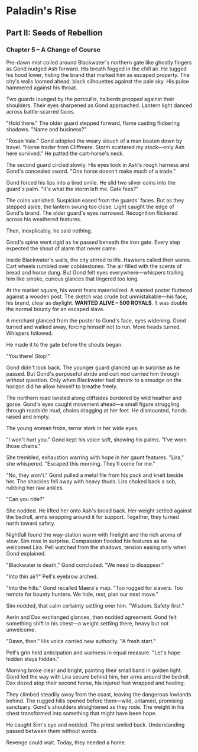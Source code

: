 # Paladin's Rise

## Part II: Seeds of Rebellion

### Chapter 5 – A Change of Course

Pre-dawn mist coiled around Blackwater's northern gate like ghostly fingers as Gond nudged Ash forward. His breath fogged in the chill air. He tugged his hood lower, hiding the brand that marked him as escaped property. The city's walls loomed ahead, black silhouettes against the pale sky. His pulse hammered against his throat.

Two guards lounged by the portcullis, halberds propped against their shoulders. Their eyes sharpened as Gond approached. Lantern light danced across battle-scarred faces.

"Hold there." The older guard stepped forward, flame casting flickering shadows. "Name and business?"

"Rosan Vale." Gond adopted the weary slouch of a man beaten down by travel. "Horse trader from Cliffmere. Storm scattered my stock—only Ash here survived." He patted the cart-horse's neck.

The second guard circled slowly. His eyes took in Ash's rough harness and Gond's concealed sword. "One horse doesn't make much of a trade."

Gond forced his lips into a tired smile. He slid two silver coins into the guard's palm. "It's what the storm left me. Gate fees?"

The coins vanished. Suspicion eased from the guards' faces. But as they stepped aside, the lantern swung too close. Light caught the edge of Gond's brand. The older guard's eyes narrowed. Recognition flickered across his weathered features.

Then, inexplicably, he said nothing.

Gond's spine went rigid as he passed beneath the iron gate. Every step expected the shout of alarm that never came.

Inside Blackwater's walls, the city stirred to life. Hawkers called their wares. Cart wheels rumbled over cobblestones. The air filled with the scents of bread and horse dung. But Gond felt eyes everywhere—whispers trailing him like smoke, curious glances that lingered too long.

At the market square, his worst fears materialized. A wanted poster fluttered against a wooden post. The sketch was crude but unmistakable—his face, his brand, clear as daylight. **WANTED ALIVE – 500 ROYALS**. It was double the normal bounty for an escaped slave.

A merchant glanced from the poster to Gond's face, eyes widening. Gond turned and walked away, forcing himself not to run. More heads turned. Whispers followed.

He made it to the gate before the shouts began.

"You there! Stop!"

Gond didn't look back. The younger guard glanced up in surprise as he passed. But Gond's purposeful stride and curt nod carried him through without question. Only when Blackwater had shrunk to a smudge on the horizon did he allow himself to breathe freely.

The northern road twisted along cliffsides bordered by wild heather and gorse. Gond's eyes caught movement ahead—a small figure struggling through roadside mud, chains dragging at her feet. He dismounted, hands raised and empty.

The young woman froze, terror stark in her wide eyes.

"I won't hurt you." Gond kept his voice soft, showing his palms. "I've worn those chains."

She trembled, exhaustion warring with hope in her gaunt features. "Lira," she whispered. "Escaped this morning. They'll come for me."

"No, they won't." Gond pulled a metal file from his pack and knelt beside her. The shackles fell away with heavy thuds. Lira choked back a sob, rubbing her raw ankles.

"Can you ride?"

She nodded. He lifted her onto Ash's broad back. Her weight settled against the bedroll, arms wrapping around it for support. Together, they turned north toward safety.

Nightfall found the way-station warm with firelight and the rich aroma of stew. Sim rose in surprise. Compassion flooded his features as he welcomed Lira. Pell watched from the shadows, tension easing only when Gond explained.

"Blackwater is death," Gond concluded. "We need to disappear."

"Into thin air?" Pell's eyebrow arched.

"Into the hills." Gond recalled Maera's map. "Too rugged for slavers. Too remote for bounty hunters. We hide, rest, plan our next move."

Sim nodded, that calm certainty settling over him. "Wisdom. Safety first."

Aerin and Dax exchanged glances, then nodded agreement. Gond felt something shift in his chest—a weight settling there, heavy but not unwelcome.

"Dawn, then." His voice carried new authority. "A fresh start."

Pell's grin held anticipation and wariness in equal measure. "Let's hope hidden stays hidden."

Morning broke clear and bright, painting their small band in golden light. Gond led the way with Lira secure behind him, her arms around the bedroll. Dax dozed atop their second horse, his injured feet wrapped and healing.

They climbed steadily away from the coast, leaving the dangerous lowlands behind. The rugged hills opened before them—wild, untamed, promising sanctuary. Gond's shoulders straightened as they rode. The weight in his chest transformed into something that might have been hope.

He caught Sim's eye and nodded. The priest smiled back. Understanding passed between them without words.

Revenge could wait. Today, they needed a home.
